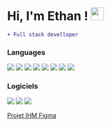 <h1> Hi, I'm Ethan ! <img src="https://media.giphy.com/media/hvRJCLFzcasrR4ia7z/giphy.gif" width="30px"/> </h1>

```diff
+ Full stack develloper
```

### Languages
[![](https://img.shields.io/badge/HTML5-E44D26?style=for-the-badge)]()
[![](https://img.shields.io/badge/CSS-0071BC?style=for-the-badge)]()
[![](https://img.shields.io/badge/Javascript-F7DF1E?style=for-the-badge)]()
[![](https://img.shields.io/badge/MySQL-00546B?style=for-the-badge)]()
[![](https://img.shields.io/badge/PHP-878DB8?style=for-the-badge)]()
[![](https://img.shields.io/badge/React-00D8FF?style=for-the-badge)]()
[![](https://img.shields.io/badge/Python-3775A8?style=for-the-badge)]()
[![](https://img.shields.io/badge/C-7F8B99?style=for-the-badge)]()

### Logiciels
[![](https://img.shields.io/badge/Github-0F82CF?style=for-the-badge)]()
[![](https://img.shields.io/badge/Figma-A259FF?style=for-the-badge)]()
[![](https://img.shields.io/badge/VS_Code-0F82CF?style=for-the-badge)]()

[Projet IHM Figma](https://www.figma.com/design/mct8YLZTg4FSlwKZeCwEkN/IHM---Coffee-machine?t=96r62RG2phdJoYsi-0)
